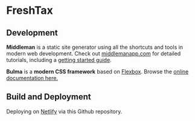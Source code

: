# FreshTax

## Development

**Middleman** is a static site generator using all the shortcuts and tools in modern web development. Check out [middlemanapp.com](http://middlemanapp.com/) for detailed tutorials, including a [getting started guide](http://middlemanapp.com/basics/getting-started/). 

**Bulma** is a **modern CSS framework** based on [Flexbox](https://developer.mozilla.org/en-US/docs/Web/CSS/CSS_Flexible_Box_Layout/Using_CSS_flexible_boxes). Browse the [online documentation here.](https://bulma.io/documentation/overview/start/)

## Build and Deployment

Deploying on [Netlify](https://www.netlify.com/) via this Github repository.
